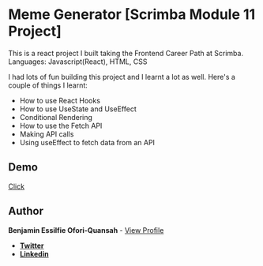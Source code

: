 # Meme Generator [Scrimba Module 11 Project]

This is a react project I built taking the Frontend Career Path at Scrimba.
Languages: Javascript(React), HTML, CSS

I had lots of fun building this project and I learnt a lot as well. Here's a couple of things I learnt:

- How to use React Hooks
- How to use UseState and UseEffect
- Conditional Rendering
- How to use the Fetch API
- Making API calls
- Using useEffect to fetch data from an API

<!-- ![Alt text](./images/screen.png) -->

## Demo

[Click](https://meme-generator-oo323ij3y-essilfie.vercel.app/)

## Author

**Benjamin Essilfie Ofori-Quansah** - [View Profile](https://github.com/essilfiequansah)

- [**Twitter**](https://twitter.com/essiIfie)
- [**Linkedin**](https://www.linkedin.com/in/essilfiequansah/)
